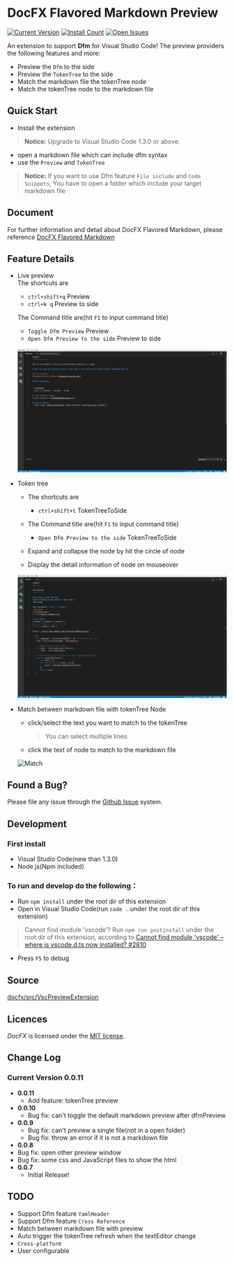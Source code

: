 DocFX Flavored Markdown Preview
==========================================

[![Current Version](http://vsmarketplacebadge.apphb.com/version/928pjy.DfmPreview.svg)](http://marketplace.visualstudio.com/items?itemName=928pjy.DfmPreview)
[![Install Count](http://vsmarketplacebadge.apphb.com/installs/928pjy.DfmPreview.svg)](https://marketplace.visualstudio.com/items?itemName=928pjy.DfmPreview)
[![Open Issues](http://vsmarketplacebadge.apphb.com/rating/928pjy.DfmPreview.svg) ](https://marketplace.visualstudio.com/items?itemName=928pjy.DfmPreview)

An extension to support **Dfm** for Visual Studio Code! The preview providers the following features and more:

* Preview the `Dfm` to the side
* Preview the `TokenTree` to the side
* Match the markdown file the tokenTree node
* Match the tokenTree node to the markdown file

## Quick Start
* Install the extension
> **Notice:** Upgrade to Visual Studio Code 1.3.0 or above.
* open a markdown file which can include dfm syntax
* use the `Preview` and `TokenTree`
> **Notice:** If you want to use Dfm feature `File include` and `Code Snippets`, You have to open a folder which include your target markdown file

## Document
For further information and detail about DocFX Flavored Markdown, please reference [DocFX Flavored Markdown](https://dotnet.github.io/docfx/spec/docfx_flavored_markdown.html)

## Feature Details
- Live preview  
  The shortcuts are
    - `ctrl+shift+q`    Preview
    - `ctrl+k q`        Preview to side  

  The Command title are(hit `F1` to input command title)
    - `Toggle Dfm Preview`              Preview
    - `Open Dfm Preview to the side`    Preview to side
  
  ![PreviewToside](img/previewToSide.gif)

- Token tree
  - The shortcuts are
    - `ctrl+shift+t`    TokenTreeToSide 

  - The Command title are(hit `F1` to input command title)
    - `Open Dfm Preview to the side`   TokenTreeToSide

  - Expand and collapse the node by hit the circle of node

  - Display the detail information of node on mouseover

  ![Match](img/TokenTree.gif)

- Match between markdown file with tokenTree Node
  - click/select the text you want to match to the tokenTree
    > You can select multiple lines.
  - click the text of node to match to the markdown file

  ![Match](img/Match.gif)

## Found a Bug?
Please file any issue through the [Github Issue](https://github.com/dotnet/docfx/issues) system.

## Development
### First install
* Visual Studio Code(new than 1.3.0)
* Node.js(Npm included)

### To run and develop do the following：
* Run  `npm install` under the root dir of this extension
* Open in Visual Studio Code(run `code .` under the root dir of this extension)
> Cannot find module 'vscode'? Run `npm run postinstall` under the root dir of this extension, according to [Cannot find module 'vscode' – where is vscode.d.ts now installed? #2810](https://github.com/Microsoft/vscode/issues/2810)
* Press `F5` to debug

## Source
[docfx/src/VscPreviewExtension](https://github.com/dotnet/docfx/tree/dev/src/VscPreviewExtension)

## Licences
*DocFX* is licensed under the [MIT license](LICENSE).

## Change Log
### Current Version **0.0.11**
* **0.0.11**
  * Add feature: tokenTree preview
* **0.0.10**
  * Bug fix: can't toggle the default markdown preview after dfmPreview
* **0.0.9**
  * Bug fix: can't preview a single file(not in a open folder)
  * Bug fix: throw an error if it is not a markdown file
*  **0.0.8**
  * Bug fix: open other preview window
  * Bug fix: some css and JavaScript files to show the html
* **0.0.7**
  * Initial Release!

## TODO
* Support Dfm feature `YamlHeader`
* Support Dfm feature `Cross Reference`
* Match between markdown file with preview
* Auto trigger the tokenTree refresh when the textEditor change
* `Cross-platform`
* User configurable
